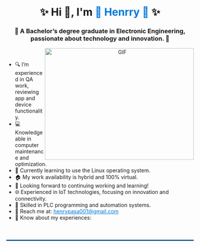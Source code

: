 <h1 align="center">✨ Hi 👋, I'm <a href="https://github.com/henrryrps" target="_blank" style="color: #0078D7; text-decoration: none;">🌟 Henrry 🌟</a> ✨</h1>
<h3 align="center">🎨 A Bachelor’s degree graduate in Electronic Engineering, passionate about technology and innovation. 🚀</h3>

<a target="_blank" align="center">
  <img align="right" height="300" width="400" alt="GIF" src="https://media.giphy.com/media/SWoSkN6DxTszqIKEqv/giphy.gif">
</a>

<ul>
<br>
<br>

  <li>🔍 I’m experienced in QA work, reviewing app and device functionality.</li>
  
  <li>💻 Knowledgeable in computer maintenance and optimization.</li>
  <li>🐧 Currently learning to use the Linux operating system.</li>
  <li>🏠 My work availability is hybrid and 100% virtual.</li>
  <li>🚀 Looking forward to continuing working and learning!</li>
  <li>🌐 Experienced in IoT technologies, focusing on innovation and connectivity.</li>
  <li>🔧 Skilled in PLC programming and automation systems.</li>
  <li>📧 Reach me at: <a href="mailto:henrypasa001@gmail.com" style="color: #0078D7;">henrypasa001@gmail.com</a></li>
  <li>📄 Know about my experiences: <a href="https://github.com/100rabhcsmc/Me.io/blob/master/01SaurabhChavanReactNativeResume.pdf" target="_blank" style="color:rgb(0, 133, 241);"></a></li>
</ul>

<br>

<!-- Línea de separación estilizada -->
<hr style="border: 1px solid #0078D7; margin: 20px 0;" />

